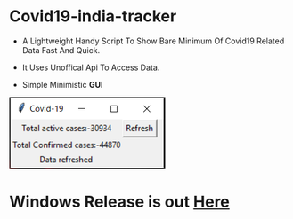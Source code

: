 # Covid19-india-tracker 

- A Lightweight Handy Script To Show Bare Minimum Of Covid19 Related Data Fast And Quick.

- It Uses Unoffical Api To Access Data.
- Simple Minimistic **GUI**


![GitHub Logo](/COVID.PNG)


# Windows Release is out [Here](http://github.com/vinc3nt/Covid19-india-tracker/releases/tag/v1.0 "Here")




